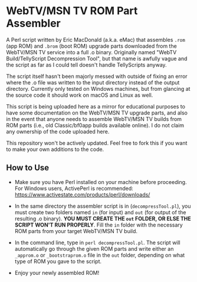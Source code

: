 # WebTV/MSN TV ROM Part Assembler

A Perl script written by Eric MacDonald (a.k.a. eMac) that assembles `.rom` (app ROM) and `.brom` (boot ROM) upgrade parts downloaded from the WebTV/MSN TV service into a full .o binary. Originally named "WebTV Build/TellyScript Decompression Tool", but that name is awfully vague and the script as far as I could tell doesn't handle TellyScripts anyway.

The script itself hasn't been majorly messed with outside of fixing an error where the .o file was written to the input directory instead of the output directory. Currently only tested on Windows machines, but from glancing at the source code it should work on macOS and Linux as well.

This script is being uploaded here as a mirror for educational purposes to have some documentation on the WebTV/MSN TV upgrade parts, and also in the event that anyone needs to assemble WebTV/MSN TV builds from ROM parts (i.e., old Classic/bf0app builds available online). I do not claim any ownership of the code uploaded here.

This repository won't be actively updated. Feel free to fork this if you want to make your own additions to the code.

## How to Use

- Make sure you have Perl installed on your machine before proceeding. For Windows users, ActivePerl is recommended: https://www.activestate.com/products/perl/downloads/

- In the same directory the assembler script is in (`decompressTool.pl`), you must create two folders named `in` (for input) and `out` (for output of the resulting .o binary). **YOU MUST CREATE THE `out` FOLDER, OR ELSE THE SCRIPT WON'T RUN PROPERLY**. Fill the `in` folder with the necessary ROM parts from your target WebTV/MSN TV build.

- In the command line, type in `perl decompressTool.pl`. The script will automatically go through the given ROM parts and write either an `_approm.o` or `_bootstraprom.o` file in the `out` folder, depending on what type of ROM you gave to the script.

- Enjoy your newly assembled ROM!